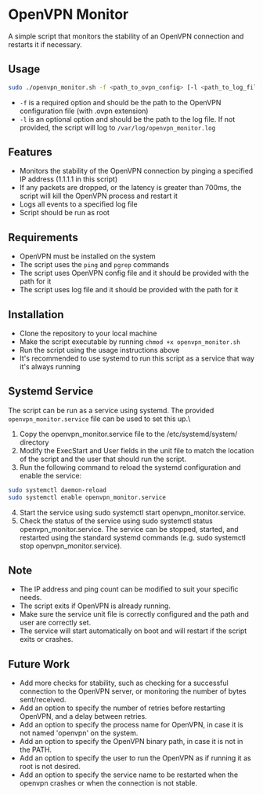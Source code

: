 # OpenVPN Monitor

A simple script that monitors the stability of an OpenVPN connection and restarts it if necessary.

## Usage

```bash
sudo ./openvpn_monitor.sh -f <path_to_ovpn_config> [-l <path_to_log_file>]
```

- `-f` is a required option and should be the path to the OpenVPN configuration file (with .ovpn extension)
- `-l` is an optional option and should be the path to the log file. If not provided, the script will log to `/var/log/openvpn_monitor.log`

## Features

- Monitors the stability of the OpenVPN connection by pinging a specified IP address (1.1.1.1 in this script)
- If any packets are dropped, or the latency is greater than 700ms, the script will kill the OpenVPN process and restart it
- Logs all events to a specified log file
- Script should be run as root

## Requirements

- OpenVPN must be installed on the system
- The script uses the `ping` and `pgrep` commands
- The script uses OpenVPN config file and it should be provided with the path for it
- The script uses log file and it should be provided with the path for it

## Installation

- Clone the repository to your local machine
- Make the script executable by running `chmod +x openvpn_monitor.sh`
- Run the script using the usage instructions above
- It's recommended to use systemd to run this script as a service that way it's always running

## Systemd Service

The script can be run as a service using systemd. The provided `openvpn_monitor.service` file can be used to set this up.\
1. Copy the openvpn_monitor.service file to the /etc/systemd/system/ directory
2. Modify the ExecStart and User fields in the unit file to match the location of the script and the user that should run the script.
3. Run the following command to reload the systemd configuration and enable the service:
```bash
sudo systemctl daemon-reload
sudo systemctl enable openvpn_monitor.service
```
4. Start the service using sudo systemctl start openvpn_monitor.service.
5. Check the status of the service using sudo systemctl status openvpn_monitor.service.
The service can be stopped, started, and restarted using the standard systemd commands (e.g. sudo systemctl stop openvpn_monitor.service).

## Note

- The IP address and ping count can be modified to suit your specific needs.
- The script exits if OpenVPN is already running.
- Make sure the service unit file is correctly configured and the path and user are correctly set.
- The service will start automatically on boot and will restart if the script exits or crashes.

## Future Work

- Add more checks for stability, such as checking for a successful connection to the OpenVPN server, or monitoring the number of bytes sent/received.
- Add an option to specify the number of retries before restarting OpenVPN, and a delay between retries.
- Add an option to specify the process name for OpenVPN, in case it is not named 'openvpn' on the system.
- Add an option to specify the OpenVPN binary path, in case it is not in the PATH.
- Add an option to specify the user to run the OpenVPN as if running it as root is not desired.
- Add an option to specify the service name to be restarted when the openvpn crashes or when the connection is not stable.